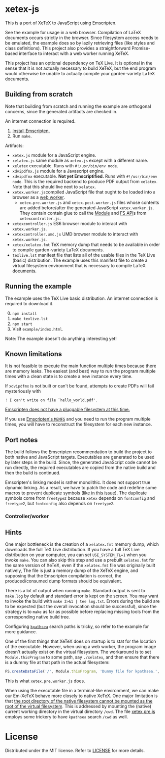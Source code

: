 # xetex-js

This is a port of XeTeX to JavaScript using Emscripten.

See the example for usage in a web browser. Compilation of LaTeX documents
occurs strictly in the browser. Since filesystem access needs to be emulated,
the example does so by lazily retrieving files (like styles and class
definitions). This project also provides a straightforward Promise-based
interface to interact with a web worker running XeTeX.

This project has an optional dependency on TeX Live. It is optional in the sense
that it is not actually necessary to build XeTeX, but the end program would
otherwise be unable to actually compile your garden-variety LaTeX documents.


## Building from scratch

Note that building from scratch and running the example are orthogonal concerns,
since the generated artifacts are checked in.

An internet connection is required.

1.  [Install Emscripten.](https://kripken.github.io/emscripten-site/)
2.  Run `make`.

Artifacts:

*   `xetex.js` module for a JavaScript engine.
*   `xelatex.js` same module as `xetex.js` except with a different name.
*   `xelatex` executable. Runs with `#!/usr/bin/env node`.
*   `xdvipdfmx.js` module for a Javascript engine.
*   `xdvipdfmx` executable. **Not yet Emscriptified.** Runs with `#!/usr/bin/env node`.
    This is the required backend to produce PDF output from `xelatex`. Note that
    this should live next to `xelatex`.
*   `xetex.worker.js`compiled JavaScript file that ought to be loaded into a
    browser as a
    [web worker](https://developer.mozilla.org/en-US/docs/Web/API/Web_Workers_API).
    *   `xetex.pre.worker.js` and `xetex.post.worker.js` files whose contents are
        added before/after the generated JavaScript `xetex.worker.js`. They contain
        contain glue to call the
        [Module](https://kripken.github.io/emscripten-site/docs/api_reference/module.html)
        and
        [FS API](https://kripken.github.io/emscripten-site/docs/api_reference/Filesystem-API.html)s
        from `xetexcontroller.js`.
*   `xetexcontroller.js` ES6 browser module to interact with `xetex.worker.js`.
*   `xetexcontroller.umd.js` UMD browser module to interact with `xetex.worker.js`.
*   `xetex/xelatex.fmt` TeX memory dump that needs to be available in order to
    compile garden-variety LaTeX documents.
*   `texlive.lst` manifest file that lists all of the usable files in the TeX
    Live (basic) distribution. The example uses this manifest file to create a
    virtual filesystem environment that is necessary to compile LaTeX documents.


## Running the example

The example uses the TeX Live basic distribution. An internet connection is
required to download it.

0.  `npm install`
1.  `make texlive.lst`
2.   `npm start`
3.   Visit `example/index.html`.

Note: The example doesn't do anything interesting yet!


## Known limitations

It is not feasible to execute the main function multiple times because there are
memory leaks. The easiest (and best) way to run the program multiple times with
a clean state is to create a new instance every time.

If `xdvipdfmx` is not built or can't be found, attempts to create PDFs will fail
mysteriously with
```
! I can't write on file `hello_world.pdf'.
```

[Emscripten does not have a pluggable filesystem at this time.](https://github.com/kripken/emscripten/issues/777)

If you use
[Emscripten's `MEMFS`](https://kripken.github.io/emscripten-site/docs/api_reference/Filesystem-API.html#memfs)
and you need to run the program multiple times, you will have to reconstruct the
filesystem for each new instance.


## Port notes

The build follows the Emscripten recommendation to build the project to both
native and JavaScript targets. Executables are generated to be used by later
steps in the build. Since, the generated JavaScript code cannot be run directly,
the required executables are copied from the native build and then the build is
continued.

Emscripten's linking model is rather monolithic. It does not support true
dynamic linking. As a result, we have to patch the code and redefine some macros
to prevent duplicate symbols
([like in this issue](https://github.com/kripken/emscripten/issues/831)). The
duplicate symbols come from `freetype2` because `xetex` depends on `fontconfig`
and `freetype2`, but `fontconfig` also depends on `freetype2`.

### Controller/worker


## Hints

One major bottleneck is the creation of a `xelatex.fmt` memory dump, which
downloads the full TeX Live distribution. If you have a full TeX Live
distribution on your computer, you can set `USE_SYSTEM_TL=1` when you invoke
`make`. You can also skip this step and use a prebuilt `xelatex.fmt` for the
same version of XeTeX, even if the `xelatex.fmt` file was originally built
natively, The file is just a memory dump of the XeTeX engine, and supposing that
the Emscripten compilation is correct, the produced/consumed dump formats should
be equivalent.

There is a lot of output when running `make`. Standard output is sent to
`make.log` by default and standard error is kept on the screen. You may want to
invoke the build with `make 2>&1 | tee log.txt`. Errors during the build are to
be expected (but the overall invocation should be successful), since the
strategy is to `make` as far as possible before replacing missing tools from
the corresponding native build tree.

Configuring [`kpathsea`](https://www.tug.org/texinfohtml/kpathsea.html) search
paths is tricky, so refer to the example for more guidance.

One of the first things that XeTeX does on startup is to stat for the location
of the executable. However, when using a web worker, the program image doesn't
actually exist on the virtual filesystem. The workaround is to set
`Module.thisProgram` to some path, say `./xelatex`, and then ensure that there
is a dummy file at that path in the actual filesystem:
```js
FS.createDataFile('/', Module.thisProgram, 'Dummy file for kpathsea.', true, true);
```
This is what `xetex.pre.worker.js` does.

When using the executable file in a terminal-like environment, we can make our
Em-XeTeX behave more closely to native XeTeX. One major limitation is that
[the root directory of the native filesystem cannot be mounted as the root of the virtual filesystem](https://github.com/kripken/emscripten/issues/2040).
This is addressed by mounting the (native) current working directory in the
virtual directory `/cwd`. The file [xetex.pre.js](xetex.pre.js) employs some
trickery to have `kpathsea` search `/cwd` as well.


# License

Distributed under the MIT license. Refer to [LICENSE](LICENSE) for more details.
